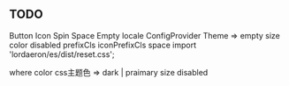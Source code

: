 ## TODO
Button
Icon
Spin
Space
Empty
locale
ConfigProvider
Theme  => empty size color disabled prefixCls iconPrefixCls space
import 'lordaeron/es/dist/reset.css';

where
color
css主题色 => dark | praimary
size
disabled
